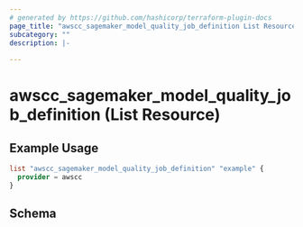 ```yaml
---
# generated by https://github.com/hashicorp/terraform-plugin-docs
page_title: "awscc_sagemaker_model_quality_job_definition List Resource - terraform-provider-awscc"
subcategory: ""
description: |-
  
---
```


# awscc_sagemaker_model_quality_job_definition (List Resource)



## Example Usage

```terraform
list "awscc_sagemaker_model_quality_job_definition" "example" {
  provider = awscc
}
```

<!-- schema generated by tfplugindocs -->
## Schema
